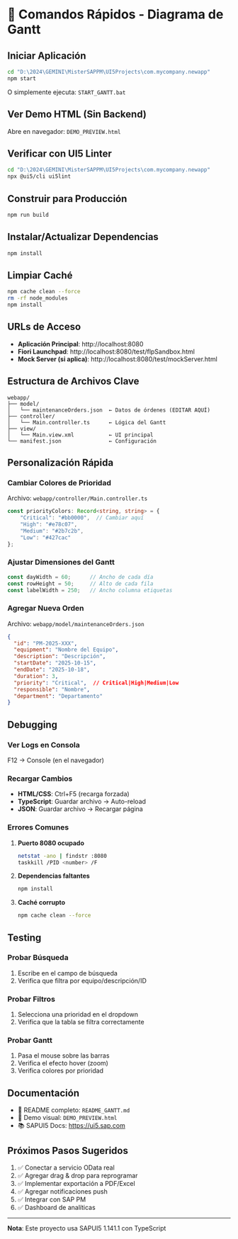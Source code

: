 # 🚀 Comandos Rápidos - Diagrama de Gantt

## Iniciar Aplicación
```bash
cd "D:\2024\GEMINI\MisterSAPPM\UI5Projects\com.mycompany.newapp"
npm start
```

O simplemente ejecuta: `START_GANTT.bat`

## Ver Demo HTML (Sin Backend)
Abre en navegador: `DEMO_PREVIEW.html`

## Verificar con UI5 Linter
```bash
cd "D:\2024\GEMINI\MisterSAPPM\UI5Projects\com.mycompany.newapp"
npx @ui5/cli ui5lint
```

## Construir para Producción
```bash
npm run build
```

## Instalar/Actualizar Dependencias
```bash
npm install
```

## Limpiar Caché
```bash
npm cache clean --force
rm -rf node_modules
npm install
```

## URLs de Acceso
- **Aplicación Principal**: http://localhost:8080
- **Fiori Launchpad**: http://localhost:8080/test/flpSandbox.html
- **Mock Server (si aplica)**: http://localhost:8080/test/mockServer.html

## Estructura de Archivos Clave

```
webapp/
├── model/
│   └── maintenanceOrders.json  ← Datos de órdenes (EDITAR AQUÍ)
├── controller/
│   └── Main.controller.ts      ← Lógica del Gantt
├── view/
│   └── Main.view.xml           ← UI principal
└── manifest.json               ← Configuración
```

## Personalización Rápida

### Cambiar Colores de Prioridad
Archivo: `webapp/controller/Main.controller.ts`
```typescript
const priorityColors: Record<string, string> = {
    "Critical": "#bb0000",  // Cambiar aquí
    "High": "#e78c07",
    "Medium": "#2b7c2b",
    "Low": "#427cac"
};
```

### Ajustar Dimensiones del Gantt
```typescript
const dayWidth = 60;      // Ancho de cada día
const rowHeight = 50;     // Alto de cada fila
const labelWidth = 250;   // Ancho columna etiquetas
```

### Agregar Nueva Orden
Archivo: `webapp/model/maintenanceOrders.json`
```json
{
  "id": "PM-2025-XXX",
  "equipment": "Nombre del Equipo",
  "description": "Descripción",
  "startDate": "2025-10-15",
  "endDate": "2025-10-18",
  "duration": 3,
  "priority": "Critical",  // Critical|High|Medium|Low
  "responsible": "Nombre",
  "department": "Departamento"
}
```

## Debugging

### Ver Logs en Consola
F12 → Console (en el navegador)

### Recargar Cambios
- **HTML/CSS**: Ctrl+F5 (recarga forzada)
- **TypeScript**: Guardar archivo → Auto-reload
- **JSON**: Guardar archivo → Recargar página

### Errores Comunes

1. **Puerto 8080 ocupado**
   ```bash
   netstat -ano | findstr :8080
   taskkill /PID <number> /F
   ```

2. **Dependencias faltantes**
   ```bash
   npm install
   ```

3. **Caché corrupto**
   ```bash
   npm cache clean --force
   ```

## Testing

### Probar Búsqueda
1. Escribe en el campo de búsqueda
2. Verifica que filtra por equipo/descripción/ID

### Probar Filtros
1. Selecciona una prioridad en el dropdown
2. Verifica que la tabla se filtra correctamente

### Probar Gantt
1. Pasa el mouse sobre las barras
2. Verifica el efecto hover (zoom)
3. Verifica colores por prioridad

## Documentación
- 📖 README completo: `README_GANTT.md`
- 🎨 Demo visual: `DEMO_PREVIEW.html`
- 📚 SAPUI5 Docs: https://ui5.sap.com

## Próximos Pasos Sugeridos

1. ✅ Conectar a servicio OData real
2. ✅ Agregar drag & drop para reprogramar
3. ✅ Implementar exportación a PDF/Excel
4. ✅ Agregar notificaciones push
5. ✅ Integrar con SAP PM
6. ✅ Dashboard de analíticas

---
**Nota**: Este proyecto usa SAPUI5 1.141.1 con TypeScript
